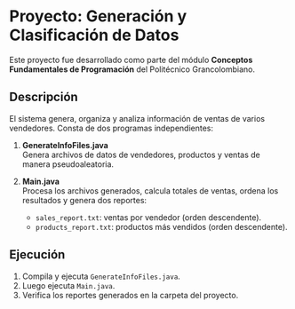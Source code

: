 # Proyecto: Generación y Clasificación de Datos

Este proyecto fue desarrollado como parte del módulo **Conceptos Fundamentales de Programación** del Politécnico Grancolombiano.

## Descripción
El sistema genera, organiza y analiza información de ventas de varios vendedores. Consta de dos programas independientes:

1. **GenerateInfoFiles.java**  
   Genera archivos de datos de vendedores, productos y ventas de manera pseudoaleatoria.

2. **Main.java**  
   Procesa los archivos generados, calcula totales de ventas, ordena los resultados y genera dos reportes:
   - `sales_report.txt`: ventas por vendedor (orden descendente).
   - `products_report.txt`: productos más vendidos (orden descendente).

## Ejecución
1. Compila y ejecuta `GenerateInfoFiles.java`.
2. Luego ejecuta `Main.java`.
3. Verifica los reportes generados en la carpeta del proyecto.

